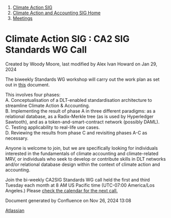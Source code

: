 1. [Climate Action SIG](index.html)
2. [Climate Action and Accounting SIG Home](Climate-Action-and-Accounting-SIG-Home_19005445.html)
3. [Meetings](Meetings_19005583.html)

# Climate Action SIG : CA2 SIG Standards WG Call

Created by Woody Moore, last modified by Alex Ivan Howard on Jan 29, 2024

The biweekly Standards WG workshop will carry out the work plan as set out in [this](https://drive.google.com/file/d/1luI_bR3RdXP9EBxsQ58PQMdRKwREkvwm/view?usp=sharing) document.

This involves four phases:  
A. Conceptualisation of a DLT-enabled standardisation architecture to streamline Climate Action &amp; Accounting.  
B. Implementing the result of phase A in three different paradigms: as a relational database, as a Radix-Merkle tree (as is used by Hyperledger Sawtooth), and as a token-and-smart-contract network (possibly DAML).  
C. Testing applicability to real-life use cases.  
D. Reviewing the results from phase C and revisiting phases A-C as necessary.

Anyone is welcome to join, but we are specifically looking for individuals interested in the fundamentals of climate accounting and climate-related MRV, or individuals who seek to develop or contribute skills in DLT networks and/or relational database design within the context of climate action and accounting.

Join the bi-weekly CA2SIG Standards WG call held the first and third Tuesday each month at 8 AM US Pacific time (UTC-07:00 America/Los Angeles.) Please [check the calendar for the next call](https://lists.hyperledger.org/g/climate-sig/calendar)[.](https://lf-hyperledger.atlassian.net/wiki/display/CASIG/Meetings) 

Document generated by Confluence on Nov 26, 2024 13:08

[Atlassian](http://www.atlassian.com/)
